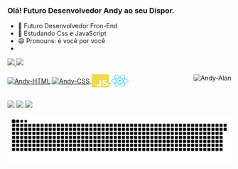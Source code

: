 ### Olá! Futuro Desenvolvedor Andy ao seu Dispor. 

- 🔭 Futuro Desenvolvedor Fron-End
- 🌱 Estudando Css e JavaScript
- 😄 Pronouns: é você por você
-
 <a href="https://github.com/AndyVF">
  <img height="180em" src="https://github-readme-stats.vercel.app/api?username=AndyVF&show_icons=true&theme=tokyonight&include_all_commits=true&count_private=true"/>
  <img height="180em" src="https://github-readme-stats.vercel.app/api/top-langs/?username=AndyVF&layout=compact&langs_count=7&theme=tokyonight"/>
</div>

<div style="display: inline_block"><br>
  <img align="center" alt="Andy-HTML" height="30" width="40" src="https://cdn.jsdelivr.net/gh/devicons/devicon/icons/html5/html5-original.svg">
  <img align="center" alt="Andy-CSS" height="30" width="40" src="https://cdn.jsdelivr.net/gh/devicons/devicon/icons/css3/css3-original.svg">
  <img align="center" alt="Andy-Js" height="30" width="40" src="https://raw.githubusercontent.com/devicons/devicon/master/icons/javascript/javascript-plain.svg">
  <img align="center" alt="Andy-React" height="30" width="40" src="https://raw.githubusercontent.com/devicons/devicon/master/icons/react/react-original.svg">
  <img align="right" alt="Andy-Alan" src="https://i.picasion.com/pic91/5ea256dbcc879c8996f392bbec9492c2.gif">
 
</div>

##

<div>
  <a href="https://www.instagram.com/7an_dy7/" target="_blank"><img src="https://img.shields.io/badge/-Instagram-%23E4405F?style=for-the-badge&logo=instagram&logoColor=white" target="_blank"></a>
  <a href="https://discord.com/channels/@me" target="_blank"><img src="https://img.shields.io/badge/Discord-7289DA?style=for-the-badge&logo=discord&logoColor=white" target="_blank"></a> 
   <a href="https://www.linkedin.com/in/anderson-figueiredo-8bb034218/" target="_blank"><img src="https://img.shields.io/badge/-LinkedIn-%230077B5?style=for-the-badge&logo=linkedin&logoColor=white" target="_blank"></a> 
 
 ![Snake animation](https://github.com/AndyVF/AndyVF/blob/output/github-contribution-grid-snake.svg)
  
  </div>

